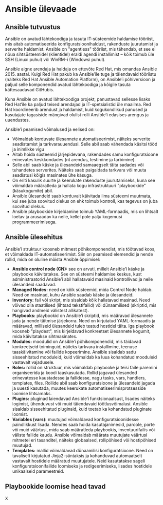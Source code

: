 # Ansible ülevaade

## Ansible tutvustus

Ansible on avatud lähtekoodiga ja tasuta IT-süsteemide haldamise tööriist, mis aitab automatiseerida konfiguratsioonihaldust, rakenduste juurutamist ja serverite haldamist. Ansible on "agentless" tööriist, mis tähendab, et see ei nõua sihtsüsteemidel (klientidel) eraldi agendi installimist – kõik toimub üle SSH (Linuxi puhul) või WinRM-i (Windowsi puhul).

Ansible algne arendaja ja haldaja on ettevõte Red Hat, mis omandas Ansible 2015. aastal. Kuigi Red Hat pakub ka Ansible’ile tuge ja täiendavaid tööriistu (näiteks Red Hat Ansible Automation Platform), on Ansible’i põhiversioon ja paljud selle komponendid avatud lähtekoodiga ja kõigile tasuta kättesaadavad GitHubis.

Kuna Ansible on avatud lähtekoodiga projekt, panustavad sellesse lisaks Red Hat’ile ka paljud teised arendajad ja IT-spetsialistid üle maailma. Red Hat koordineerib arendust ja haldamist, kuid kogukondlikud panused ja kasutajate tagasiside mängivad olulist rolli Ansible’i edasises arengus ja uuendustes.

Ansible’i peamised võimalused ja eelised on:

- Võimaldab korduvate ülesannete automatiseerimist, näiteks serverite seadistamist ja tarkvarauuendusi. Selle abil saab vähendada käsitsi tööd ja inimlikke vigu
- Aitab hoida süsteemid järjepidevana, rakendades samu konfiguratsioone erinevates keskkondades (nt arendus, testimine ja tarbimine).
- Selle abil saab käske ja ülesandeid samaaegselt täita sadades või tuhandetes serverites. Näiteks saab paigaldada tarkvara või muuta seadistusi kõigis masinates ühe käsuga.
- On eriti kasulik suurte ja keerukate rakenduste juurutamiseks, kuna see võimaldab määratleda ja hallata kogu infrastruktuuri "playbookide" (käsukogumite) abil.
- Ansible ülesandeid saab korduvalt käivitada ilma süsteemi muutmata, kui see juba soovitud olekus on ehk toimub kontroll, kas tegevus on juba soovitud olekus.
- Ansible playbookide kirjeldamine toimub YAML-formaadis, mis on lihtsalt loetav ja arusaadav ka neile, kellel pole palju kogemusi programmeerimisega.

## Ansible ülesehitus

Ansible’i struktuur koosneb mitmest põhikomponendist, mis töötavad koos, et võimaldada IT-automatiseerimist. Siin on peamised elemendid ja nende rollid, mida on oluline mõista Ansible õppimisel:

- **Ansible control node (CN):** see on arvuti, millelt Ansible’i käske ja playbooke käivitatakse. See on süsteemi haldamise keskus, kust administraatorid Ansible’i abil hallatavaid masinaid kontrollivad ja neile ülesandeid saadavad.
- **Managed Nodes:** need on kõik süsteemid, mida Control Node haldab. Need on masinad, kuhu Ansible saadab käske ja ülesandeid.
- **Inventory:** fail või skript, mis sisaldab kõik hallatavad masinad. Need võivad olla staatilised (lihtsad tekstifailid) või dünaamilised (skriptid, mis hangivad andmeid välistest allikatest).
- **Playbooks:** playbookid on Ansible’i skriptid, mis määravad ülesannete jada ja nende täitmise järjekorra. Need on kirjutatud YAML-formaadis ja määravad, milliseid ülesandeid tuleb teatud hostidel täita. Iga playbook koosneb "playdest", mis kirjeldavad konkreetset ülesannete kogumit, mida käivitatakse sihtmasinates.
- **Modules:** moodulid on Ansible’i põhikomponendid, mis täidavad konkreetseid toiminguid, näiteks tarkvara installimine, teenuse taaskäivitamine või failide kopeerimine. Ansible sisaldab sadu sisseehitatud mooduleid, kuid võimaldab ka luua kohandatud mooduleid vastavalt vajadusele.
- **Roles:** rollid on struktuur, mis võimaldab playbooke ja teisi faile paremini organiseerida ja koodi taaskasutada. Rollid jagavad ülesanded erinevatesse kaustadesse ja failidesse, nagu tasks, vars, handlers, templates, files. Rollide abil saab konfiguratsioone ja ülesandeid jagada ja uuesti kasutada, muutes keerukate automatiseerimisprotsesside loomise lihtsamaks.
- **Plugins:** pluginad laiendavad Ansible’i funktsionaalsust, lisades näiteks logimist, ühenduvust või muid täiendavaid töötlusvõimalusi. Ansible sisaldab sisseehitatud pluginaid, kuid toetab ka kohandatud pluginate loomist.
- **Variables (vars):** muutujad võimaldavad konfiguratsioonidesse paindlikkust lisada. Nendes saab hoida kasutajanimesid, paroole, porte või muid väärtusi, mida saab määratleda playbookis, inventuurifailis või väliste failide kaudu. Ansible võimaldab määrata muutujate väärtusi mitmetel eri tasanditel, näiteks globaalsed, rollipõhised või hostipõhised muutujad.
- **Templates:** mallid võimaldavad dünaamilisi konfiguratsioone. Need on tavaliselt kirjutatud Jinja2-süntaksis ja kohanduvad automaatselt vastavalt hostidele määratud muutujatele. Neid kasutatakse sageli konfiguratsioonifailide loomiseks ja redigeerimiseks, lisades hostidele unikaalseid parameetreid.

## Playbookide loomise head tavad

X